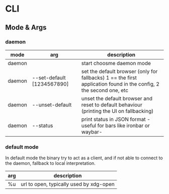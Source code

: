 # CLI

## Mode & Args

### daemon

| mode   | arg                        | description                                                                                                        |
| ------ | -------------------------- | ------------------------------------------------------------------------------------------------------------------ |
| daemon |                            | start choosme daemon mode                                                                                          |
| daemon | --set-default [1234567890] | set the default browser (only for fallbacks) 1 == the first application found in the config, 2 the second one, etc |
| daemon | --unset-default            | unset the default browser and reset to default behaviour (printing the UI on fallbacking)                          |
| daemon | --status                   | print status in JSON format -useful for bars like ironbar or waybar-                                               |

### default mode

In default mode the binary try to act as a client, and if not able to connect to the daemon, fallback to local interpretation.

| arg | description                             |
| --- | --------------------------------------- |
| %u  | url to open, typically used by xdg-open |
